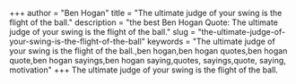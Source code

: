 +++
author = "Ben Hogan"
title = "The ultimate judge of your swing is the flight of the ball."
description = "the best Ben Hogan Quote: The ultimate judge of your swing is the flight of the ball."
slug = "the-ultimate-judge-of-your-swing-is-the-flight-of-the-ball"
keywords = "The ultimate judge of your swing is the flight of the ball.,ben hogan,ben hogan quotes,ben hogan quote,ben hogan sayings,ben hogan saying,quotes, sayings,quote, saying, motivation"
+++
The ultimate judge of your swing is the flight of the ball.
